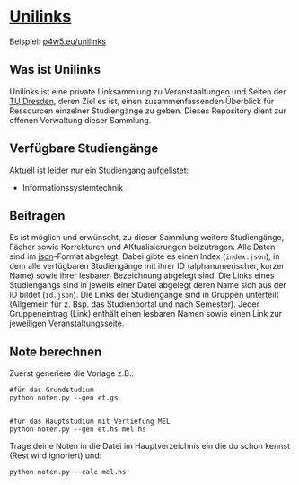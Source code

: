 # [Unilinks](http://p4w5.eu/unilinks)

Beispiel: [p4w5.eu/unilinks](http://p4w5.eu/unilinks)

## Was ist Unilinks

Unilinks ist eine private Linksammlung zu Veranstaaltungen und Seiten der [TU Dresden](https://tu-dresden.de/), deren Ziel es ist, einen zusammenfassenden Überblick für Ressourcen einzelner Studiengänge zu geben. Dieses Repository dient zur offenen Verwaltung dieser Sammlung.

## Verfügbare Studiengänge

Aktuell ist leider nur ein Studiengang aufgelistet:
* Informationssystemtechnik

## Beitragen

Es ist möglich und erwünscht, zu dieser Sammlung weitere Studiengänge, Fächer sowie Korrekturen und AKtualisierungen beizutragen. Alle Daten sind im [json](https://de.wikipedia.org/wiki/JavaScript_Object_Notation)-Format abgelegt.
Dabei gibte es einen Index (`index.json`), in dem alle verfügbaren Studiengänge mit ihrer ID (alphanumerischer, kurzer Name) sowie ihrer lesbaren Bezeichnung abgelegt sind.
Die Links eines Studiengangs sind in jeweils einer Datei abgelegt deren Name sich aus der ID bildet (`id.json`).
Die Links der Studiengänge sind in Gruppen unterteilt (Allgemein für z. Bsp. das Studienportal und nach Semester).
Jeder Gruppeneintrag (Link) enthält einen lesbaren Namen sowie einen Link zur jeweiligen Veranstaltungsseite.

## Note berechnen

Zuerst generiere die Vorlage z.B.:

	#für das Grundstudium
	python noten.py --gen et.gs


	#für das Hauptstudium mit Vertiefung MEL
	python noten.py --gen et.hs mel.hs

Trage deine Noten in die Datei im Hauptverzeichnis ein die du schon kennst (Rest wird ignoriert) und:

	python noten.py --calc mel.hs
